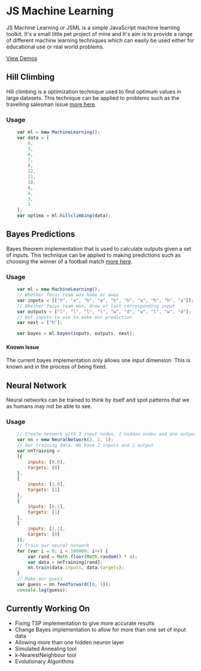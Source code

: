 # JS Machine Learning
JS Machine Learning or JSML is a simple JavaScript machine learning toolkit. It's a small little pet project of mine and It's aim is to provide a range of different machine learning techniques which can easily be used either for educational use or real world problems.

[View Demos](https://drroach.github.io/JS-Machine-Learning/)

## Hill Climbing
Hill climbing is a optimization technique used to find optimum values in large datasets. This technique can be applied to problems such as the travelling salesman issue [more here](https://en.wikipedia.org/wiki/Travelling_salesman_problem).

### Usage
```JavaScript
    var ml = new MachineLearning();
    var data = [
        0,
        3,
        4,
        7,
        8,
        12,
        11,
        10,
        8,
        4,
        3,
        1
    ];
    var optima = ml.hillclimbing(data);
```

## Bayes Predictions
Bayes theorem implementation that is used to calculate outputs given a set of inputs. This technique can be applied to making predictions such as choosing the winner of a football match [more here](https://en.wikipedia.org/wiki/Bayes%27_theorem).

### Usage
```JavaScript
    var ml = new MachineLearning();
    // Whether focus team was home or away
    var inputs = [["h", "a", "h", "a", "h", "h", "a", "h", "h", "a"]];
    // Whether focus team won, drew or last corresponding input
    var outputs = ["l", "l", "l", "l", "w", "d", "w", "l", "w", "d"];
    // Out inputs to use to make our prediction
    var next = ["h"];

    var bayes = ml.bayes(inputs, outputs, next);
```

#### Known Issue
The current bayes implementation only allows one input dimension. This is known and in the process of being fixed.

## Neural Network
Neural networks can be trained to think by itself and spot patterns that we as humans may not be able to see.

### Usage
```JavaScript
    // Create network with 2 input nodes, 2 hidden nodes and one output node
    var nn = new NeuralNetwork(2, 2, 1);
    // Our training data. We have 2 inputs and 1 output
    var nnTraining = 
    [{
        inputs: [0,0],
        targets: [0]
    }, 
    {
        inputs: [1,0],
        targets: [1]
    },
    {
        inputs: [0,1],
        targets: [1]
    },
    {
        inputs: [1,1],
        targets: [0]
    }];
    // Train our neural network
    for (var i = 0; i < 100000; i++) {
        var rand = Math.floor(Math.random() * 4);
        var data = nnTraining[rand];
        nn.train(data.inputs, data.targets);
    }
    // Make our guess
    var guess = nn.feedforward([0, 1]);
    console.log(guess);
```

## Currently Working On
- Fixing TSP implementation to give more accurate results
- Change Bayes implementation to allow for more than one set of input data
- Allowing more than one hidden neuron layer
- Simulated Annealing tool
- k-NearestNeighbour tool
- Evolutionary Algorithms
